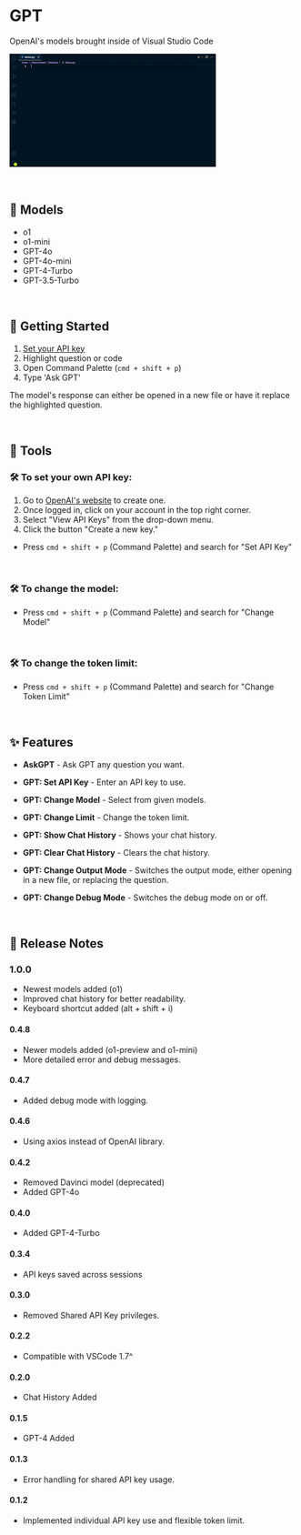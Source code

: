 # GPT

OpenAI's models brought inside of Visual Studio Code

![](https://raw.githubusercontent.com/silasnevstad/GPT-Extension-VSCode/main/demo.gif?raw=true)

<br>
<div id="models"></div>

## 🎨 Models
- o1
- o1-mini
- GPT-4o
- GPT-4o-mini
- GPT-4-Turbo
- GPT-3.5-Turbo

<br>
<div id="getting-started"></div>

## 🚀 Getting Started
1. [Set your API key](#set-your-api-key)
2. Highlight question or code
3. Open Command Palette (```cmd + shift + p```)
4. Type 'Ask GPT'

The model's response can either be opened in a new file or have it replace the highlighted question.

<br>
<div id="instructions"></div>

## 📝 Tools

<div id="set-your-api-key"></div>

### 🛠 To set your own API key:
1. Go to [OpenAI's website](https://platform.openai.com) to create one.
2. Once logged in, click on your account in the top right corner.
3. Select "View API Keys" from the drop-down menu.
4. Click the button "Create a new key."

- Press ```cmd + shift + p``` (Command Palette) and search for "Set API Key"

<br>

### 🛠 To change the model: 

- Press ```cmd + shift + p``` (Command Palette) and search for "Change Model"

<br>

### 🛠 To change the token limit:

- Press ```cmd + shift + p``` (Command Palette) and search for "Change Token Limit"

<br>
<div id="features"></div>

## ✨️ Features

- **AskGPT** - Ask GPT any question you want.

- **GPT: Set API Key** - Enter an API key to use.

- **GPT: Change Model** - Select from given models.

- **GPT: Change Limit** - Change the token limit.

- **GPT: Show Chat History** - Shows your chat history.

- **GPT: Clear Chat History** - Clears the chat history.

- **GPT: Change Output Mode** - Switches the output mode, either opening in a new file, or replacing the question.

- **GPT: Change Debug Mode** - Switches the debug mode on or off.

<br>
<div id="release-notes"></div>

## 📒 Release Notes

### 1.0.0
- Newest models added (o1)
- Improved chat history for better readability.
- Keyboard shortcut added (alt + shift + i)

#### 0.4.8
- Newer models added (o1-preview and o1-mini)
- More detailed error and debug messages.

#### 0.4.7
- Added debug mode with logging.

#### 0.4.6
- Using axios instead of OpenAI library.

#### 0.4.2
- Removed Davinci model (deprecated)
- Added GPT-4o

#### 0.4.0
- Added GPT-4-Turbo

#### 0.3.4
- API keys saved across sessions

#### 0.3.0
- Removed Shared API Key privileges.

#### 0.2.2
- Compatible with VSCode 1.7^

#### 0.2.0
- Chat History Added

#### 0.1.5
- GPT-4 Added

#### 0.1.3
- Error handling for shared API key usage.

#### 0.1.2
- Implemented individual API key use and flexible token limit.